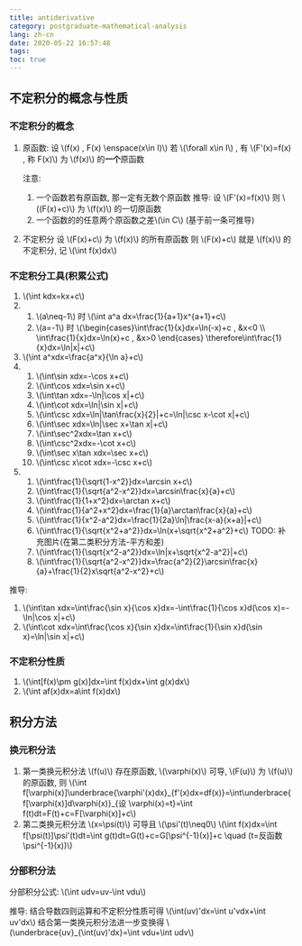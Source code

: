 ```yaml
---
title: antiderivative
category: postgraduate-mathematical-analysis
lang: zh-cn
date: 2020-05-22 16:57:48
tags:
toc: true
---
```


## 不定积分的概念与性质

### 不定积分的概念

1. 原函数:
   设 \\(f(x) , F(x) \enspace(x\in I)\\)
   若 \\(\forall x\in I\\) , 有 \\(F'(x)=f(x) , 称 F(x)\\) 为 \\(f(x)\\) 的**一个**原函数

   注意:
   1. 一个函数若有原函数, 那一定有无数个原函数
      推导:
      设 \\(F'(x)=f(x)\\)
      则 \\((F(x)+c)\\) 为 \\(f(x)\\) 的一切原函数
   2. 一个函数的的任意两个原函数之差\\(\in C\\) 
      (基于前一条可推导)
2. 不定积分
   设 \\(F(x)+c\\) 为 \\(f(x)\\) 的所有原函数
   则 \\(F(x)+c\\) 就是 \\(f(x)\\) 的不定积分, 记 \\(\int f(x)dx\\)

### 不定积分工具(积累公式)

1. \\(\int kdx=kx+c\\)
2. 1. \\(a\neq-1\\) 时 \\(\int a^a dx=\frac{1}{a+1}x^{a+1}+c\\)
   1. \\(a=-1\\) 时 \\(\begin{cases}\int\frac{1}{x}dx=\ln(-x)+c , &x<0 \\\ \int\frac{1}{x}dx=\ln(x)+c , &x>0 \end{cases} \therefore\int\frac{1}{x}dx=\ln|x|+c\\)
3. \\(\int a^xdx=\frac{a^x}{\ln a}+c\\)
4. 1. \\(\int\sin xdx=-\cos x+c\\)
   2. \\(\int\cos xdx=\sin x+c\\)
   3. \\(\int\tan xdx=-\ln|\cos x|+c\\)
   4. \\(\int\cot xdx=\ln|\sin x|+c\\)
   5. \\(\int\csc xdx=\ln|\tan\frac{x}{2}|+c=\ln|\csc x-\cot x|+c\\)
   6. \\(\int\sec xdx=\ln|\sec x+\tan x|+c\\)
   7. \\(\int\sec^2xdx=\tan x+c\\)
   8. \\(\int\csc^2xdx=-\cot x+c\\)
   9. \\(\int\sec x\tan xdx=\sec x+c\\)
   10. \\(\int\csc x\cot xdx=-\csc x+c\\)
5. 1. \\(\int\frac{1}{\sqrt{1-x^2}}dx=\arcsin x+c\\)
   2. \\(\int\frac{1}{\sqrt{a^2-x^2}}dx=\arcsin\frac{x}{a}+c\\)
   3. \\(\int\frac{1}{1+x^2}dx=\arctan x+c\\)
   4. \\(\int\frac{1}{a^2+x^2}dx=\frac{1}{a}\arctan\frac{x}{a}+c\\)
   5. \\(\int\frac{1}{x^2-a^2}dx=\frac{1}{2a}\ln|\frac{x-a}{x+a}|+c\\)
   6. \\(\int\frac{1}{\sqrt{x^2+a^2}}dx=\ln(x+\sqrt{x^2+a^2}+c\\) TODO: 补充图片(在第二类积分方法-平方和差)
   7. \\(\int\frac{1}{\sqrt{x^2-a^2}}dx=\ln|x+\sqrt{x^2-a^2}|+c\\)
   8. \\(\int\frac{1}{\sqrt{a^2-x^2}}dx=\frac{a^2}{2}\arcsin\frac{x}{a}+\frac{1}{2}x\sqrt{a^2-x^2}+c\\)

推导:
1. \\(\int\tan xdx=\int\frac{\sin x}{\cos x}dx=-\int\frac{1}{\cos x}d(\cos x)=-\ln|\cos x|+c\\)
2. \\(\int\cot xdx=\int\frac{\cos x}{\sin x}dx=\int\frac{1}{\sin x}d(\sin x)=\ln|\sin x|+c\\)

### 不定积分性质

1. \\(\int[f(x)\pm g(x)]dx=\int f(x)dx+\int g(x)dx\\)
2. \\(\int af(x)dx=a\int f(x)dx\\)

## 积分方法

### 换元积分法

1. 第一类换元积分法
   \\(f(u)\\) 存在原函数, \\(\varphi(x)\\) 可导, \\(F(u)\\) 为 \\(f(u)\\) 的原函数, 则
   \\(\int f[\varphi(x)]\underbrace{\varphi'(x)dx}_{f'(x)dx=df(x)}=\int\underbrace{f[\varphi(x)]d\varphi(x)}\_{设 \varphi(x)=t}=\int f(t)dt=F(t)+c=F[\varphi(x)]+c\\)
2. 第二类换元积分法
   \\(x=\psi(t)\\) 可导且 \\(\psi'(t)\neq0\\)
   \\(\int f(x)dx=\int f[\psi(t)]\psi'(t)dt=\int g(t)dt=G(t)+c=G[\psi^{-1}(x)]+c \quad (t=反函数\psi^{-1}(x))\\)

### 分部积分法

分部积分公式: \\(\int udv=uv-\int vdu\\)

推导:
结合导数四则运算和不定积分性质可得 \\(\int(uv)'dx=\int u'vdx+\int uv'dx\\)
结合第一类换元积分法进一步变换得 \\(\underbrace{uv}_{\int(uv)'dx}=\int vdu+\int udv\\)